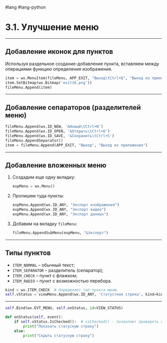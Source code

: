 #lang #lang-python 

# 3.1. Улучшение меню

---

## Добавление иконок для пунктов

Используя раздельное создание-добавление пункта, вставляем между операциями функцию определения изображения.

```python
item = wx.MenuItem(fileMenu, APP_EXIT, "Выход\tCtrl+Q", "Выход из приложения")
item.SetBitmap(wx.Bitmap('exit16.png'))
fileMenu.Append(item)
```

---

## Добавление сепараторов (разделителей меню)

```python
fileMenu.Append(wx.ID_NEW, '&Новый\tCtrl+N')
fileMenu.Append(wx.ID_OPEN, '&Открыть\tCtrl+O')
fileMenu.Append(wx.ID_SAVE, '&Сохранить\tCtrl+S')
fileMenu.AppendSeparator()
item = fileMenu.Append(APP_EXIT, "Выход", "Выход из приложения")
```

---

## Добавление вложенных меню

1. Создадим еще одну вкладку:

   ```python
   expMenu = wx.Menu()
   ```

2. Пропишем туда пункты:

   ```python
   expMenu.Append(wx.ID_ANY, "Экспорт изображения")
   expMenu.Append(wx.ID_ANY, "Экспорт видео")
   expMenu.Append(wx.ID_ANY, "Экспорт данных")
   ```

3. Добавим на вкладку `fileMenu`:

   ```python
   fileMenu.AppendSubMenu(expMenu, "&Экспорт")
   ```

---

## Типы пунктов

- `ITEM_NORMAL` – обычный текст;
- `ITEM_SEPARATOR` – разделитель (сепаратор);
- `ITEM_CHECK` – пункт с флажком;
- `ITEM_RADIO` – пункт с возможностью перебора.

```python
kind = wx.ITEM_CHECK  # Определяет тип пункта меню.
self.vStatus = viewMenu.Append(wx.ID_ANY, 'Статустная строка', kind=kind)
```

---

```python
self.Bind(wx.EVT_MENU, self.onStatus, id=VIEW_STATUS)

def onStatus(self, event):
    if self.vStatus.IsChecked():  # isChecked() - позволяет проверять статус пункта (для CHECK, RADIO)
        print("Показать статусную строку")
    else:
        print("Скрыть статусную строку")
```
